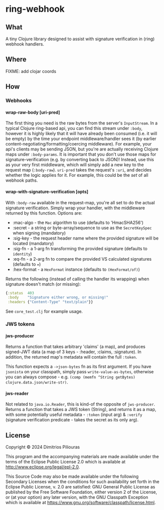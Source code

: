 # ring-webhook

## What
A tiny Clojure library designed to assist with signature verification in (ring) webhook handlers.

## Where
FIXME: add clojar coords

## How

### Webhooks

#### wrap-raw-body [uri-pred]
The first thing you need is the raw bytes from the server's `InputStream`. 
In a typical Clojure ring-based api, you can find this stream under `:body`, 
however it is highly likely that it will have already been consumed (i.e. it will be empty)
by the time your endpoint middleware/handler sees it (by earlier content-negotiating/formatting/coercing middleware). 
For example, your api's clients may be sending JSON, but you're are actually receiving Clojure maps under `:body-params`.
It is important that you don't use those maps for signature-verification (e.g. by converting back to JSON)!
Instead, use this as your very first middleware, which will simply add a new key to the request map (`:body-raw`).
`uri-pred` takes the request's `:uri`, and decides whether the logic applies for it. For example, this could be
the *set* of all webhook paths.

#### wrap-with-signature-verification [opts]
With `:body-raw` available in the request-map, you're all set to do the actual signature verification.
Simply wrap your handler, with the middleware returned by this function. Options are:

- :mac-algo - the `Mac` algorithm to use (defaults to 'HmacSHA256')
- :secret   - a string or byte-array/sequence to use as the `SecretKeySpec` when signing (mandatory) 
- :sig-key  - the request header name where the provided signature will be located (mandatory)
- :sig-fn   - a 1-arg fn transforming the provided signature (defaults to `identity`) 
- :eq-fn    - a 2-arg fn to compare the provided VS calculated signatures (defaults to `=`)
- :hex-format - a `HexFormat` instance (defaults to `(HexFormat/of)`)

Returns the following (instead of calling the handler its wrapping) when signature doesn't match (or missing):

```clj
{:status  403
 :body    "Signature either wrong, or missing!"
 :headers {"Content-Type" "text/plain"}}
```
See `core_test.clj` for example usage.

### JWS tokens

#### jws-producer
Returns a function that takes arbitrary 'claims' (a map), 
and produces signed-JWT data (a map of 3 keys - :header, :claims, :signature).
In addition, the returned map's metadata will contain the full `:token`.

This function expects a `->json-bytes` fn as its first argument. 
If you have `jsonista` on your classpath, simply pass `write-value-as-bytes`,
otherwise you can always compose - e.g. `(comp (memfn ^String getBytes) clojure.data.json/write-str)`.

#### jws-reader
Not related to `java.io.Reader`, this is kind-of the opposite of `jws-producer`.
Returns a function that takes a JWS token (String), and returns it as a map, with 
some potentially useful metadata - `:token` (input arg) & `:verify` (signature 
verification predicate - takes the secret as its only arg).

## License

Copyright © 2024 Dimitrios Piliouras

This program and the accompanying materials are made available under the
terms of the Eclipse Public License 2.0 which is available at
http://www.eclipse.org/legal/epl-2.0.

This Source Code may also be made available under the following Secondary
Licenses when the conditions for such availability set forth in the Eclipse
Public License, v. 2.0 are satisfied: GNU General Public License as published by
the Free Software Foundation, either version 2 of the License, or (at your
option) any later version, with the GNU Classpath Exception which is available
at https://www.gnu.org/software/classpath/license.html.

